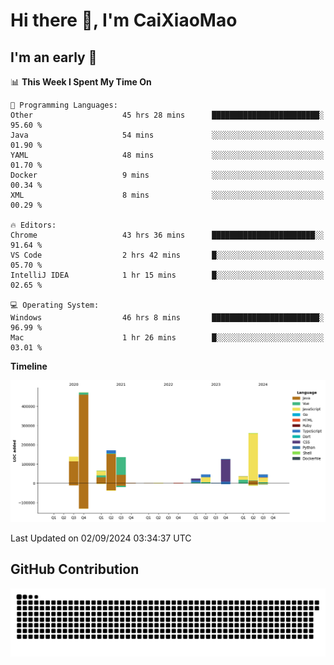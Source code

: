 # Hi there 👋, I'm CaiXiaoMao

## I'm an early 🐤
<!--START_SECTION:waka-->
📊 **This Week I Spent My Time On** 

```text
💬 Programming Languages: 
Other                    45 hrs 28 mins      ████████████████████████░   95.60 % 
Java                     54 mins             ░░░░░░░░░░░░░░░░░░░░░░░░░   01.90 % 
YAML                     48 mins             ░░░░░░░░░░░░░░░░░░░░░░░░░   01.70 % 
Docker                   9 mins              ░░░░░░░░░░░░░░░░░░░░░░░░░   00.34 % 
XML                      8 mins              ░░░░░░░░░░░░░░░░░░░░░░░░░   00.29 % 

🔥 Editors: 
Chrome                   43 hrs 36 mins      ███████████████████████░░   91.64 % 
VS Code                  2 hrs 42 mins       █░░░░░░░░░░░░░░░░░░░░░░░░   05.70 % 
IntelliJ IDEA            1 hr 15 mins        █░░░░░░░░░░░░░░░░░░░░░░░░   02.65 % 

💻 Operating System: 
Windows                  46 hrs 8 mins       ████████████████████████░   96.99 % 
Mac                      1 hr 26 mins        █░░░░░░░░░░░░░░░░░░░░░░░░   03.01 % 
```

**Timeline**

![Lines of Code chart](https://raw.githubusercontent.com/caixiaomao/caixiaomao/main/assets/bar_graph.png)


 Last Updated on 02/09/2024 03:34:37 UTC
<!--END_SECTION:waka-->

## GitHub Contribution
<picture>
  <source media="(prefers-color-scheme: dark)" srcset="/dist/snake/github-contribution-grid-snake-dark.svg" />
  <source media="(prefers-color-scheme: light)" srcset="/dist/snake/github-contribution-grid-snake.svg" />
  <img alt="github contribution grid snake animation" src="/dist/snake/github-contribution-grid-snake.svg" />
</picture>

